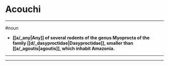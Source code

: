 # Acouchi
---
#noun
- **[[a/_any|Any]] of several rodents of the genus Myoprocta of the family [[d/_dasyproctidae|Dasyproctidae]], smaller than [[a/_agoutis|agoutis]], which inhabit Amazonia.**
---
---
